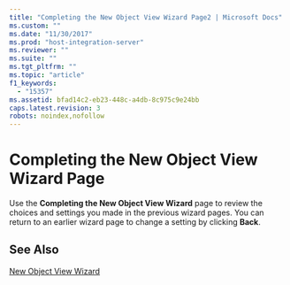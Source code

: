 ```yaml
---
title: "Completing the New Object View Wizard Page2 | Microsoft Docs"
ms.custom: ""
ms.date: "11/30/2017"
ms.prod: "host-integration-server"
ms.reviewer: ""
ms.suite: ""
ms.tgt_pltfrm: ""
ms.topic: "article"
f1_keywords: 
  - "15357"
ms.assetid: bfad14c2-eb23-448c-a4db-8c975c9e24bb
caps.latest.revision: 3
robots: noindex,nofollow
---
```

# Completing the New Object View Wizard Page
Use the **Completing the New Object View Wizard** page to review the choices and settings you made in the previous wizard pages. You can return to an earlier wizard page to change a setting by clicking **Back**.  
  
## See Also  
 [New Object View Wizard](../core/new-object-view-wizard2.md)
